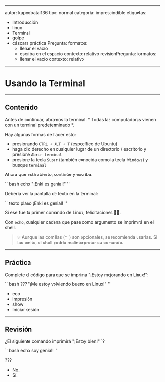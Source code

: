 
---
 autor: kapnobatai136
 tipo: normal
 categoría: imprescindible
 etiquetas:
   - Introducción
   - linux
   - Terminal
   - golpe
   - cáscara
 práctica Pregunta:
   formatos:
     - llenar el vacío
     - escriba en el espacio
   contexto: relativo
 revisionPregunta:
   formatos:
     - llenar el vacío
   contexto: relativo
 ---

 # Usando la Terminal


 ---

 ## Contenido

 Antes de continuar, abramos la terminal.  * Todas las computadoras vienen con un terminal predeterminado *.

 Hay algunas formas de hacer esto:

 - presionando `CTRL + ALT + T` (específico de Ubuntu)
 - haga clic derecho en cualquier lugar de un directorio / escritorio y presione `Abrir terminal`
 - presione la tecla `Super` (también conocida como la tecla` Windows`) y busque `terminal`

 Ahora que está abierto, continúe y escriba:

 `` bash
 echo "¡Enki es genial!"
 ''

 Debería ver la pantalla de texto en la terminal:

 `` texto plano
 ¡Enki es genial!
 ''

 Si ese fue tu primer comando de Linux, felicitaciones 🎉🎉.

 Con `echo`, cualquier cadena que pase como argumento se imprimirá en el shell.

 > 💡 Aunque las comillas (`" `) son opcionales, se recomienda usarlas. Si las omite, el shell podría malinterpretar su comando.


 ---

 ## Práctica

 Complete el código para que se imprima "¡Estoy mejorando en Linux!":

 `` bash
 ???  "¡Me estoy volviendo bueno en Linux!"
 ''

 - eco
 - impresión
 - show
 - Iniciar sesión


 ---

 ## Revisión

 ¿El siguiente comando imprimirá "¡Estoy bien!" `?

 `` bash
 echo soy genial!
 ''

 ???

 - No.
 - Sí.
